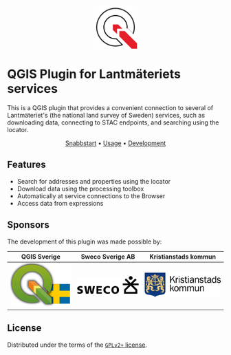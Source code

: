 <div align="center">

<img src="docs/logo.svg" width="100px" />

</div>

# QGIS Plugin for Lantmäteriets services

This is a QGIS plugin that provides a convenient connection to several of Lantmäteriet's (the national land survey of Sweden) services, such as downloading data, connecting to STAC endpoints, and searching using the locator.

<div align="center">

[Snabbstart](https://qgissverige.github.io/lantmateriet-qgis-plugin/usage/snabbstart/) &bullet; [Usage](https://qgissverige.github.io/lantmateriet-qgis-plugin/usage/) &bullet; [Development](https://qgissverige.github.io/lantmateriet-qgis-plugin/development/contribute/)

</div>

## Features

* Search for addresses and properties using the locator
* Download data using the processing toolbox
* Automatically at service connections to the Browser
* Access data from expressions

## Sponsors

The development of this plugin was made possible by:

| QGIS Sverige                                                   | Sweco Sverige AB                                        | Kristianstads kommun                                           |
|----------------------------------------------------------------|---------------------------------------------------------|----------------------------------------------------------------|
| <img width="1000" src="docs/bidragsgivare-qgis-sverige.png" /> | <img width="1000" src="docs/bidragsgivare-sweco.svg" /> | <img width="1000" src="docs/bidragsgivare-kristianstad.png" /> |

## License

Distributed under the terms of the [`GPLv2+` license](LICENSE).
